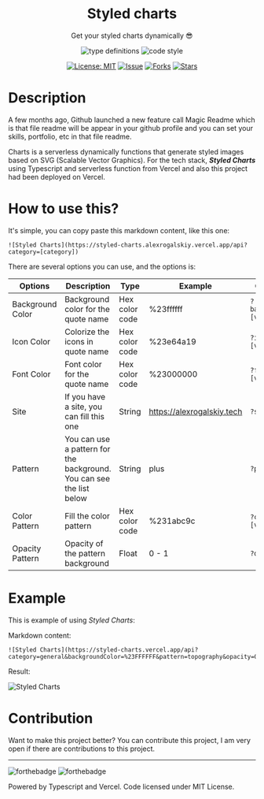 <div align="center">
<h1>Styled charts</h1>

<p>Get your styled charts dynamically 😎</p>

![type definitions](https://img.shields.io/npm/types/typescript?style=flat-square)
![code style](https://img.shields.io/badge/code_style-prettier-ff69b4.svg?style=flat-square)

[![License: MIT](https://img.shields.io/badge/License-MIT-yellow.svg)](https://raw.githubusercontent.com/alexrogalskiy/styled-charts/master/LICENSE?token=AH44ZFH7IF2KSEDK7LSIW3C7YOFYC)
[![Issue](https://img.shields.io/github/issues/alexrogalskiy/styled-charts)](https://img.shields.io/github/issues/alexrogalskiy/styled-charts)
[![Forks](https://img.shields.io/github/forks/alexrogalskiy/styled-charts)](https://img.shields.io/github/forks/alexrogalskiy/styled-charts)
[![Stars](https://img.shields.io/github/stars/alexrogalskiy/styled-charts)](https://img.shields.io/github/stars/alexrogalskiy/styled-charts)

</div>

# Description
A few months ago, Github launched a new feature call Magic Readme which is that file readme will be appear in your github profile and you can set your skills, portfolio, etc in that file readme.

Charts is a serverless dynamically functions that generate styled images based on SVG (Scalable Vector Graphics).
For the tech stack, _**Styled Charts**_ using Typescript and serverless function from Vercel and also this project had been deployed on Vercel.

# How to use this?
It's simple, you can copy paste this markdown content, like this one:

```
![Styled Charts](https://styled-charts.alexrogalskiy.vercel.app/api?category=[category])
```
There are several options you can use, and the options is:

|  Options  | Description |   Type     | Example | Query Params | 
|---------- | ---------- | ------- | ----------- | ------------ |
| Background Color | Background color for the quote name | Hex color code | %23ffffff | ```?backgroundColor=[value]``` |
| Icon Color | Colorize the icons in quote name | Hex color code | %23e64a19 | ```?iconColor=[value]``` |
| Font Color | Font color for the quote name | Hex color code | %23000000 | ```?fontColor=[value]``` |
| Site | If you have a site, you can fill this one | String | https://alexrogalskiy.tech | ```?site=[value]``` |
| Pattern | You can use a pattern for the background. You can see the list below | String | plus | ```?pattern=[value]``` |
| Color Pattern | Fill the color pattern | Hex color code | %231abc9c | ```?colorPattern=[value]``` |
| Opacity Pattern | Opacity of the pattern background | Float | 0 - 1 | ```?opacity=[value]``` |

# Example
This is example of using *Styled Charts*:

Markdown content: 

```
![Styled Charts](https://styled-charts.vercel.app/api?category=general&backgroundColor=%23FFFFFF&pattern=topography&opacity=0.3&colorPattern=%23FFE0E9&fontColor=%230A83DC)
```

Result:

![Styled Charts](https://styled-charts.vercel.app/api?category=general&backgroundColor=%23FFFFFF&pattern=topography&opacity=0.3&colorPattern=%23FFE0E9&fontColor=%230A83DC)

# Contribution
Want to make this project better? You can contribute this project, I am very open if there are contributions to this project.

---
![forthebadge](https://forthebadge.com/images/badges/built-with-love.svg)
![forthebadge](https://forthebadge.com/images/badges/made-with-typescript.svg)

Powered by Typescript and Vercel. Code licensed under MIT License.

